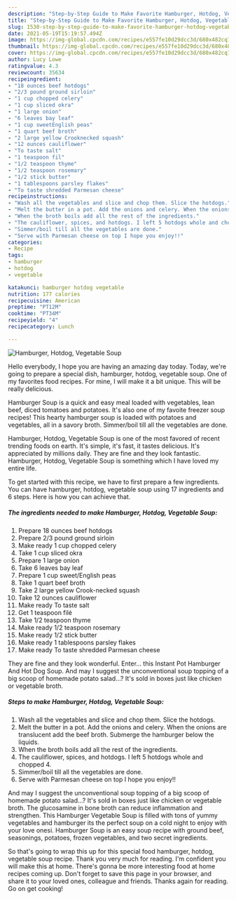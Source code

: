 ```yaml
---
description: "Step-by-Step Guide to Make Favorite Hamburger, Hotdog, Vegetable Soup"
title: "Step-by-Step Guide to Make Favorite Hamburger, Hotdog, Vegetable Soup"
slug: 1530-step-by-step-guide-to-make-favorite-hamburger-hotdog-vegetable-soup
date: 2021-05-19T15:19:57.494Z
image: https://img-global.cpcdn.com/recipes/e557fe10d29dcc3d/680x482cq70/hamburger-hotdog-vegetable-soup-recipe-main-photo.jpg
thumbnail: https://img-global.cpcdn.com/recipes/e557fe10d29dcc3d/680x482cq70/hamburger-hotdog-vegetable-soup-recipe-main-photo.jpg
cover: https://img-global.cpcdn.com/recipes/e557fe10d29dcc3d/680x482cq70/hamburger-hotdog-vegetable-soup-recipe-main-photo.jpg
author: Lucy Lowe
ratingvalue: 4.3
reviewcount: 35634
recipeingredient:
- "18 ounces beef hotdogs"
- "2/3 pound ground sirloin"
- "1 cup chopped celery"
- "1 cup sliced okra"
- "1 large onion"
- "6 leaves bay leaf"
- "1 cup sweetEnglish peas"
- "1 quart beef broth"
- "2 large yellow Crooknecked squash"
- "12 ounces cauliflower"
- "To taste salt"
- "1 teaspoon fil"
- "1/2 teaspoon thyme"
- "1/2 teaspoon rosemary"
- "1/2 stick butter"
- "1 tablespoons parsley flakes"
- "To taste shredded Parmesan cheese"
recipeinstructions:
- "Wash all the vegetables and slice and chop them. Slice the hotdogs."
- "Melt the butter in a pot. Add the onions and celery. When the onions are translucent add the beef broth. Submerge the hamburger below the liquids."
- "When the broth boils add all the rest of the ingredients."
- "The cauliflower, spices, and hotdogs. I left 5 hotdogs whole and chopped 4."
- "Simmer/boil till all the vegetables are done."
- "Serve with Parmesan cheese on top I hope you enjoy!!"
categories:
- Recipe
tags:
- hamburger
- hotdog
- vegetable

katakunci: hamburger hotdog vegetable 
nutrition: 177 calories
recipecuisine: American
preptime: "PT12M"
cooktime: "PT34M"
recipeyield: "4"
recipecategory: Lunch

---
```



![Hamburger, Hotdog, Vegetable Soup](https://img-global.cpcdn.com/recipes/e557fe10d29dcc3d/680x482cq70/hamburger-hotdog-vegetable-soup-recipe-main-photo.jpg)

Hello everybody, I hope you are having an amazing day today. Today, we're going to prepare a special dish, hamburger, hotdog, vegetable soup. One of my favorites food recipes. For mine, I will make it a bit unique. This will be really delicious.

Hamburger Soup is a quick and easy meal loaded with vegetables, lean beef, diced tomatoes and potatoes. It&#39;s also one of my favoite freezer soup recipes! This hearty hamburger soup is loaded with potatoes and vegetables, all in a savory broth. Simmer/boil till all the vegetables are done.

Hamburger, Hotdog, Vegetable Soup is one of the most favored of recent trending foods on earth. It's simple, it's fast, it tastes delicious. It's appreciated by millions daily. They are fine and they look fantastic. Hamburger, Hotdog, Vegetable Soup is something which I have loved my entire life.


To get started with this recipe, we have to first prepare a few ingredients. You can have hamburger, hotdog, vegetable soup using 17 ingredients and 6 steps. Here is how you can achieve that.

<!--inarticleads1-->

##### The ingredients needed to make Hamburger, Hotdog, Vegetable Soup:

1. Prepare 18 ounces beef hotdogs
1. Prepare 2/3 pound ground sirloin
1. Make ready 1 cup chopped celery
1. Take 1 cup sliced okra
1. Prepare 1 large onion
1. Take 6 leaves bay leaf
1. Prepare 1 cup sweet/English peas
1. Take 1 quart beef broth
1. Take 2 large yellow Crook-necked squash
1. Take 12 ounces cauliflower
1. Make ready To taste salt
1. Get 1 teaspoon filé
1. Take 1/2 teaspoon thyme
1. Make ready 1/2 teaspoon rosemary
1. Make ready 1/2 stick butter
1. Make ready 1 tablespoons parsley flakes
1. Make ready To taste shredded Parmesan cheese


They are fine and they look wonderful. Enter… this Instant Pot Hamburger And Hot Dog Soup. And may I suggest the unconventional soup topping of a big scoop of homemade potato salad…? It&#39;s sold in boxes just like chicken or vegetable broth. 

<!--inarticleads2-->

##### Steps to make Hamburger, Hotdog, Vegetable Soup:

1. Wash all the vegetables and slice and chop them. Slice the hotdogs.
1. Melt the butter in a pot. Add the onions and celery. When the onions are translucent add the beef broth. Submerge the hamburger below the liquids.
1. When the broth boils add all the rest of the ingredients.
1. The cauliflower, spices, and hotdogs. I left 5 hotdogs whole and chopped 4.
1. Simmer/boil till all the vegetables are done.
1. Serve with Parmesan cheese on top I hope you enjoy!!


And may I suggest the unconventional soup topping of a big scoop of homemade potato salad…? It&#39;s sold in boxes just like chicken or vegetable broth. The glucosamine in bone broth can reduce inflammation and strengthen. This Hamburger Vegetable Soup is filled with tons of yummy vegetables and hamburger its the perfect soup on a cold night to enjoy with your love onesi. Hamburger Soup is an easy soup recipe with ground beef, seasonings, potatoes, frozen vegetables, and two secret ingredients. 

So that's going to wrap this up for this special food hamburger, hotdog, vegetable soup recipe. Thank you very much for reading. I'm confident you will make this at home. There's gonna be more interesting food at home recipes coming up. Don't forget to save this page in your browser, and share it to your loved ones, colleague and friends. Thanks again for reading. Go on get cooking!
